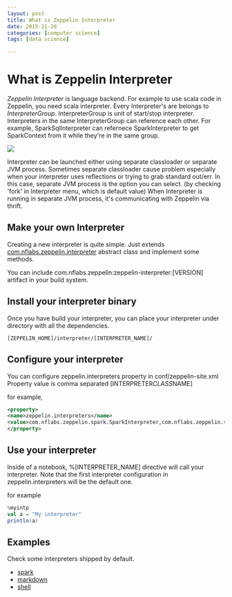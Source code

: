 ```yaml
---
layout: post
title: What is Zeppelin Interpreter
date: 2015-11-20
categories: [computer science]
tags: [data science]

---
```


# What is Zeppelin Interpreter

*Zeppelin Interpreter* is language backend. For example to use scala code
in Zeppelin, you need scala interpreter. Every Interpreter's are belongs
to *InterpreterGroup*. InterpreterGroup is unit of start/stop interpreter.
Interpreters in the same InterpreterGroup can reference each other. For
example, SparkSqlInterpreter can refernece SparkInterpreter to get
SparkContext from it while they're in the same group.

![](http://sungsoo.github.com/images/interpreter.png)

Interpreter can be launched either using separate classloader or
separate JVM process. Sometimes separate classloader cause problem
especially when your interpreter uses reflections or trying to grab
standard out/err. In this case, separate JVM process is the option you
can select. (by checking 'fork' in Interpreter menu, which is default
value) When Interpreter is running in separate JVM process, it's
communicating with Zeppelin via thrift.

## Make your own Interpreter

Creating a new interpreter is quite simple. 
Just extends
[com.nflabs.zeppelin.interpreter](https://github.com/NFLabs/zeppelin/blob/master/zeppelin-interpreter/src/main/java/com/nflabs/zeppelin/interpreter/Interpreter.java)
abstract class and implement some methods.

You can include com.nflabs.zeppelin:zeppelin-interpreter:[VERSION]
artifact in your build system.

## Install your interpreter binary

Once you have build your interpreter, you can place your interpreter
under directory with all the dependencies.


    [ZEPPELIN_HOME]/interpreter/[INTERPRETER_NAME]/


## Configure your interpreter

You can configure zeppelin.interpreters property in
conf/zeppelin-site.xml Property value is comma separated
[INTERPRETER*CLASS*NAME]

for example,

```xml
<property>
<name>zeppelin.interpreters</name>
<value>com.nflabs.zeppelin.spark.SparkInterpreter,com.nflabs.zeppelin.spark.SparkSqlInterpreter,com.nflabs.zeppelin.markdown.Markdown,com.nflabs.zeppelin.shell.ShellInterpreter,com.me.MyNewInterpreter</value>
</property>
```

## Use your interpreter

Inside of a notebook, %[INTERPRETER\_NAME] directive will call your
interpreter. Note that the first interpreter configuration in
zeppelin.interpreters will be the default one.

for example

```scala
%myintp
val a = "My interpreter"
println(a)
```

## Examples

Check some interpreters shipped by default.

-   [spark](https://github.com/NFLabs/zeppelin/tree/master/spark)
-   [markdown](https://github.com/NFLabs/zeppelin/tree/master/markdown)
-   [shell](https://github.com/NFLabs/zeppelin/tree/master/shell)

